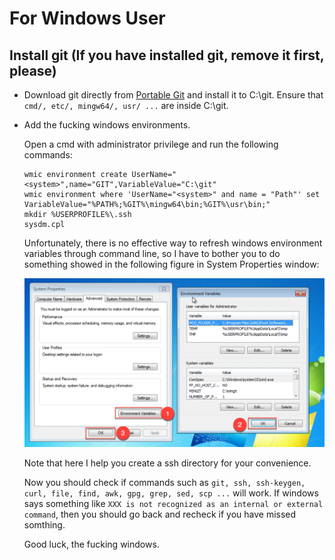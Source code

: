 # For Windows User

## Install git (If you have installed git, remove it first, please)

- Download git directly from [Portable Git](https://github.com/git-for-windows/git/releases/download/v2.18.0.windows.1/PortableGit-2.18.0-64-bit.7z.exe)
and install it to C:\git. Ensure that `cmd/, etc/, mingw64/, usr/ ...`  are inside C:\git.

- Add the fucking windows environments.

    Open a cmd with administrator privilege and run the following commands:

    ```
    wmic environment create UserName="<system>",name="GIT",VariableValue="C:\git"
    wmic environment where 'UserName="<system>" and name = "Path"' set VariableValue="%PATH%;%GIT%\mingw64\bin;%GIT%\usr\bin;"
    mkdir %USERPROFILE%\.ssh
    sysdm.cpl
    ```

    Unfortunately, there is no effective way to refresh windows environment
    variables through command line, so I have to bother you to do something showed in
    the following figure in System Properties window:

    ![sysdm](./imgs/sysdm.png)

    Note that here I help you create a ssh directory for your convenience.

    Now you should check if commands such as `git, ssh, ssh-keygen, curl, file,
    find, awk, gpg, grep, sed, scp ...` will work. If windows says something
    like `XXX is not recognized as an internal or external command`, then you
    should go back and recheck if you have missed somthing.

    Good luck, the fucking windows.

